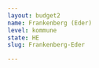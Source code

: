 ```yaml
---
layout: budget2
name: Frankenberg (Eder)
level: kommune
state: HE
slug: Frankenberg-Eder

---
```



